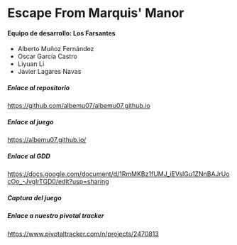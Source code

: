 # Escape From Marquis' Manor

#### Equipo de desarrollo: Los Farsantes
  - Alberto Muñoz Fernández
  - Oscar García Castro
  - Liyuan Li
  - Javier Lagares Navas

##### Enlace al repositorio
https://github.com/albemu07/albemu07.github.io

##### Enlace al juego
https://albemu07.github.io/

##### Enlace al GDD
https://docs.google.com/document/d/1RmMKBz1fUMJ_iEVslGu1ZNnBAJrUocOo_-JvglrTGD0/edit?usp=sharing

##### Captura del juego

##### Enlace a nuestro pivotal tracker
https://www.pivotaltracker.com/n/projects/2470813





